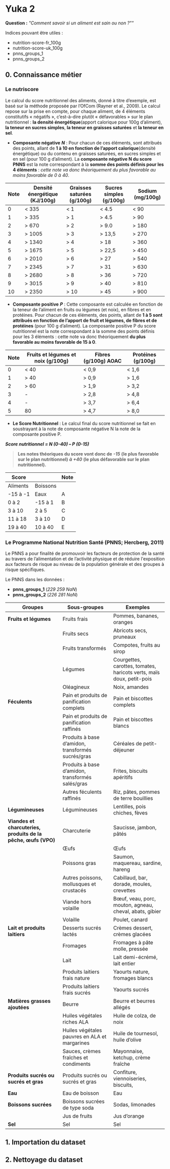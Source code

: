 # Yuka 2
**Question :**
*"Comment savoir si un aliment est sain ou non ?""*

Indices pouvant être utiles :
- nutrition-score-fr_100g
- nutrition-score-uk_100g
- pnns_groups_1
- pnns_groups_2

## 0. Connaissance métier
### Le nutriscore
Le calcul du score nutritionnel des aliments, donné à titre d’exemple, est basé sur la méthode proposée par l’OfCom (Rayner et al., 2009).
Le calcul repose sur la prise en compte, pour chaque aliment, de 4 éléments constitutifs « négatifs », c’est-à-dire plutôt « défavorables » sur le plan nutritionnel : **la densité énergétique**(apport calorique pour 100g d’aliment), **la teneur en sucres simples**, **la teneur en graisses saturées** et **la teneur en sel**.
- **Composante négative** ***N*** :
Pour chacun de ces éléments, sont attribués des points, allant de **1 à 10 en fonction de l’apport calorique**(densité énergétique) ou du contenu en graisses saturées, en sucres simples et en sel (pour 100 g d’aliment). La **composante négative N du score PNNS** est la note correspondant à la **somme des points définis pour les 4 éléments** : *cette note va donc théoriquement du plus favorable au moins favorable de 0 à 40*.

| Note  | Densité énergétique (KJ/100g) |  Graisses saturées (g/100g)  | Sucres simples (g/100g) | Sodium (mg/100g) |
|-------|-------------------------------|------------------------------|-------------------------|------------------|
|    0  |                         < 335 |                         < 1  |                   < 4.5 |             < 90 |
|    1  |                         > 335 |                         > 1  |                   > 4.5 |             > 90 |
|    2  |                         > 670 |                         > 2  |                   > 9.0 |            > 180 |
|    3  |                        > 1005 |                         > 3  |                  > 13,5 |            > 270 |
|    4  |                        > 1340 |                         > 4  |                    > 18 |            > 360 |
|    5  |                        > 1675 |                         > 5  |                  > 22,5 |            > 450 |
|    6  |                        > 2010 |                         > 6  |                    > 27 |            > 540 |
|    7  |                        > 2345 |                         > 7  |                    > 31 |            > 630 |
|    8  |                        > 2680 |                         > 8  |                    > 36 |            > 720 |
|    9  |                        > 3015 |                         > 9  |                    > 40 |            > 810 |
|    10 |                        > 2350 |                         > 10 |                    > 45 |            > 900 |

- **Composante positive** ***P*** :
Cette composante est calculée en fonction de la teneur de l’aliment en fruits ou légumes (et noix), en fibres et en protéines. Pour chacun de ces éléments, des points, allant de **1 à 5 sont attribués en fonction de l’apport de fruit et légumes, de fibres et de protéines** (pour 100 g d’aliment). La composante positive P du score nutritionnel est la note correspondant à la somme des points définis pour les 3 éléments : cette note va donc théoriquement **du plus favorable au moins favorable de 15 à
0**.

| Note  | Fruits et légumes et noix (g/100g)  | Fibres (g/100g) AOAC  | Protéines (g/100g) |
|-------|-------------------------------------|-----------------------|--------------------|
|    0  |                               < 40  |                < 0,9  |              < 1,6 |
|    1  |                               > 40  |                > 0,9  |              > 1,6 |
|    2  |                               > 60  |                > 1,9  |              > 3,2 |
|    3  |                                  -  |                > 2,8  |              > 4,8 |
|    4  |                                  -  |                > 3,7  |              > 6,4 |
|    5  |                                 80  |                > 4,7  |              > 8,0 |

- **Le Score Nutritionnel** :
Le calcul final du score nutritionnel se fait en soustrayant à la note de composante négative N la note de la composante positive P.

***Score nutritionnel = N (0-40) – P (0-15)***

> **Les notes théoriques du score vont donc de** ***-15*** **(le plus favorable sur le plan nutritionnel)** ***à +40*** **(le plus défavorable sur le plan nutritionnel).**

| Score     |           | Note |
|-----------|-----------|------|
| Aliments  | Boissons  |      |
| -15 à -1  | Eaux      | A    |
| 0 à 2     | -15 à 1   | B    |
| 3 à 10    | 2 à 5     | C    |
| 11 à 18   | 3 à 10    | D    |
| 19 à 40   | 10 à 40   | E    |

### Le Programme National Nutrition Santé (PNNS; Hercberg, 2011)
Le PNNS a pour finalité de promouvoir les facteurs de protection de la santé au travers de l’alimentation et de l’activité physique et de réduire l'exposition aux facteurs de risque au niveau de la population générale et des groupes à risque spécifiques.

Le PNNS dans les données :
- **pnns_groups_1** (*229 259 NaN*)
- **pnns_groups_2** (*226 281 NaN*)

|Groupes                                                        | Sous-groupes                                       | Exemples                                                             |
|---------------------------------------------------------------|----------------------------------------------------|----------------------------------------------------------------------|
|**Fruits et légumes**                                          |  Fruits frais                                      |	Pommes, bananes, oranges                                            |
|                                                               |  Fruits secs	                                     | Abricots secs, pruneaux                                              |
|                                                               |  Fruits transformés                                |	Compotes, fruits au sirop                                           |
|                                                               |  Légumes                                           | Courgettes, carottes, tomates, haricots verts, maïs doux, petit-pois |
|                                                               |  Oléagineux	                                       | Noix, amandes                                                        |
|**Féculents**                                                  |	Pain et produits de panification complets          | Pain et biscottes complets                                           |
|                                                               |  Pain et produits de panification raffinés	       | Pain et biscottes blancs                                             |
|                                                               |  Produits à base d’amidon, transformés sucrés/gras |	Céréales de petit-déjeuner                                          |
|                                                               |  Produits à base d’amidon, transformés salés/gras	 | Frites, biscuits apéritifs                                           |
|                                                               |  Autres féculents raffinés	                       | Riz, pâtes, pommes de terre bouillies                                |
|**Légumineuses**                                               |  Légumineuses                                      |	Lentilles, pois chiches, fèves                                      |
|**Viandes et charcuteries, produits de la pêche, œufs (VPO)**  |	Charcuterie	                                       | Saucisse, jambon, pâtés                                              |
|                                                               |  Œufs                                              |	Œufs                                                                |
|                                                               |  Poissons gras                                     |	Saumon, maquereau, sardine, hareng                                  |
|                                                               |  Autres poissons, mollusques et crustacés          |	Cabillaud, bar, dorade, moules, crevettes                           |
|                                                               |  Viande hors volaille                              |	Bœuf, veau, porc, mouton, agneau, cheval, abats, gibier             |
|                                                               |  Volaille                                          |	Poulet, canard                                                      |
|**Lait et produits laitiers**                                  |	Desserts sucrés lactés                             |	Crèmes dessert, crèmes glacées                                      |
|                                                               |  Fromages                                          |	Fromages à pâte molle, pressée                                      |
|                                                               |  Lait                                              |	Lait demi-écrémé, lait entier                                       |
|                                                               |  Produits laitiers frais nature                    |	Yaourts nature, fromages blancs                                     |
|                                                               |  Produits laitiers frais sucrés                    |	Yaourts sucrés                                                      |
|**Matières grasses ajoutées**                                  |	Beurre                                             |	Beurre et beurres allégés                                           |
|                                                               |  Huiles végétales riches ALA                       |	Huile de colza, de noix                                             |
|                                                               |  Huiles végétales pauvres en ALA et margarines     |	Huile de tournesol, huile d’olive                                   |
|                                                               |  Sauces, crèmes fraîches et condiments             |	Mayonnaise, ketchup, crème fraîche                                  |
|**Produits sucrés ou sucrés et gras**                          |	Produits sucrés ou sucrés et gras                  |	Confiture, viennoiseries, biscuits,                                 |
|**Eau**                                                        |	Eau de boisson                                     |	Eau                                                                 |
|**Boissons sucrées**                                           |	Boissons sucrées de type soda                      |	Sodas, limonades                                                    |
|                                                               |  Jus de fruits                                     |	Jus d’orange                                                        |
|**Sel**                                                        |	Sel                                                |	Sel                                                                 |

## 1. Importation du dataset

## 2. Nettoyage du dataset
